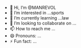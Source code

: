 - 👋 Hi, I’m @MANREVOL
- 👀 I’m interested in ...sports
- 🌱 I’m currently learning ...law
- 💞️ I’m looking to collaborate on ...
- 📫 How to reach me ...
- 😄 Pronouns: ...
- ⚡ Fun fact: ...

<!---
MANREVOL/MANREVOL is a ✨ special ✨ repository because its `README.md` (this file) appears on your GitHub profile.
You can click the Preview link to take a look at your changes.
--->
